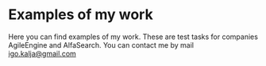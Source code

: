 # Examples of my work

Here you can find examples of my work.
These are test tasks for companies AgileEngine and AlfaSearch.
You can contact me by mail igo.kalja@gmail.com
